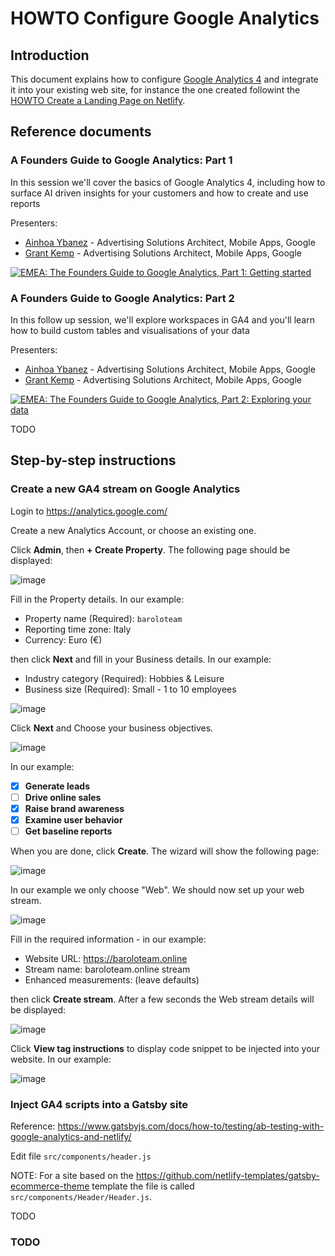 # HOWTO Configure Google Analytics

## Introduction

This document explains how to configure [Google Analytics 4](https://analytics.google.com/analytics/web/?) and integrate it into your existing web site, for instance the one created followint the [HOWTO Create a Landing Page on Netlify](howto-create-landing-page-netlify.md).

## Reference documents

<!-- See <https://github.com/SOLARMA/quello-che-vuoi/tree/main/learning/google-startup-school> -->

### A Founders Guide to Google Analytics: Part 1

<!-- (2023-06-29 11:00-11:35 CEST) -->

In this session we'll cover the basics of Google Analytics 4, including how to surface AI driven insights for your customers and how to create and use reports

Presenters:

* [Ainhoa Ybanez](https://www.linkedin.com/in/ainybez/) - Advertising Solutions Architect, Mobile Apps, Google
* [Grant Kemp](https://www.linkedin.com/in/creativetechnologyuk/) - Advertising Solutions Architect, Mobile Apps, Google

<!-- <https://cloudonair.withgoogle.com/events/startup-school/watch?talk=emea-talk6> -->

<!-- <https://www.youtube.com/watch?v=EY6PDUowafE> -->

[![EMEA: The Founders Guide to Google Analytics, Part 1: Getting started](https://img.youtube.com/vi/EY6PDUowafE/0.jpg)](https://www.youtube.com/watch?v=EY6PDUowafE "EMEA: The Founders Guide to Google Analytics, Part 1: Getting started")

### A Founders Guide to Google Analytics: Part 2

<!-- (2023-07-06 11:00-12:00 CEST) -->

In this follow up session, we'll explore workspaces in GA4 and you'll learn how to build custom tables and visualisations of your data

Presenters:

* [Ainhoa Ybanez](https://www.linkedin.com/in/ainybez/) - Advertising Solutions Architect, Mobile Apps, Google
* [Grant Kemp](https://www.linkedin.com/in/creativetechnologyuk/) - Advertising Solutions Architect, Mobile Apps, Google

[![EMEA: The Founders Guide to Google Analytics, Part 2: Exploring your data](https://img.youtube.com/vi/0V99kmrW9EI/0.jpg)](https://www.youtube.com/watch?v=0V99kmrW9EI "EMEA: The Founders Guide to Google Analytics, Part 2: Exploring your data")

TODO

## Step-by-step instructions

### Create a new GA4 stream on Google Analytics

Login to <https://analytics.google.com/>

Create a new Analytics Account, or choose an existing one.

Click **Admin**, then **+ Create Property**. The following page should be displayed:

![image](https://github.com/B-AROL-O/ARNEIS/assets/75182/30786425-513b-44b0-a6e6-9b1222ceb80c)

Fill in the Property details. In our example:

* Property name (Required): `baroloteam`
* Reporting time zone: Italy
* Currency: Euro (€)

then click **Next** and fill in your Business details. In our example:

* Industry category (Required): Hobbies &amp; Leisure
* Business size (Required): Small - 1 to 10 employees

![image](https://github.com/B-AROL-O/ARNEIS/assets/75182/ae40cea3-a104-4ef3-9158-e63ce65ce6ce)

Click **Next** and Choose your business objectives.

![image](https://github.com/B-AROL-O/ARNEIS/assets/75182/92432c55-320e-4911-b734-47c223ad68f7)

In our example:

* [x] **Generate leads**
* [ ] **Drive online sales**
* [x] **Raise brand awareness**
* [x] **Examine user behavior**
* [ ] **Get baseline reports**

When you are done, click **Create**. The wizard will show the following page:

![image](https://github.com/B-AROL-O/ARNEIS/assets/75182/b19e37d2-1690-4dfa-8318-2d127b3f5130)

In our example we only choose "Web". We should now set up your web stream.

![image](https://github.com/B-AROL-O/ARNEIS/assets/75182/d992d2cd-051d-4dca-9c26-eb7171433f2e)

Fill in the required information - in our example:

* Website URL: <https://baroloteam.online>
* Stream name: baroloteam.online stream
* Enhanced measurements: (leave defaults)

then click **Create stream**. After a few seconds the Web stream details will be displayed:

![image](https://github.com/B-AROL-O/ARNEIS/assets/75182/37bad402-844d-4b78-ad15-1e4d6a35b437)

Click **View tag instructions** to display code snippet to be injected into your website.
In our example:

![image](https://github.com/B-AROL-O/ARNEIS/assets/75182/5fe3801f-c21b-413d-b883-2f8046e47771)

### Inject GA4 scripts into a Gatsby site

Reference: <https://www.gatsbyjs.com/docs/how-to/testing/ab-testing-with-google-analytics-and-netlify/>

Edit file `src/components/header.js`

NOTE: For a site based on the <https://github.com/netlify-templates/gatsby-ecommerce-theme> template the file is called `src/components/Header/Header.js`.

TODO

### TODO

<!-- EOF -->